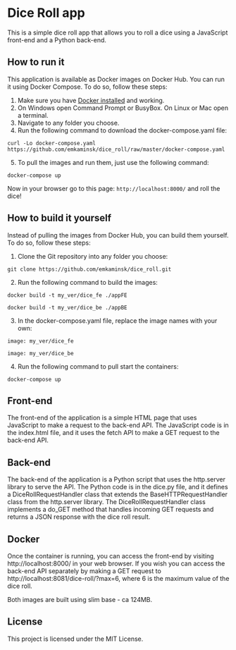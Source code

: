 # Dice Roll app

This is a simple dice roll app that allows you to roll a dice using a JavaScript front-end and a Python back-end.

## How to run it

This application is available as Docker images on Docker Hub. You can run it using Docker Compose. To do so, follow these steps:

1. Make sure you have [Docker installed](https://docs.docker.com/get-docker/) and working.
2. On Windows open Command Prompt or BusyBox. On Linux or Mac open a terminal.
3. Navigate to any folder you choose. 
4. Run the following command to download the docker-compose.yaml file:

```curl -Lo docker-compose.yaml https://github.com/emkaminsk/dice_roll/raw/master/docker-compose.yaml```

5. To pull the images and run them, just use the following command:

```docker-compose up```

Now in your browser go to this page:
```http://localhost:8000/```
and roll the dice!

## How to build it yourself

Instead of pulling the images from Docker Hub, you can build them yourself. To do so, follow these steps:

1. Clone the Git repository into any folder you choose:

```git clone https://github.com/emkaminsk/dice_roll.git```

2. Run the following command to build the images:

```docker build -t my_ver/dice_fe ./appFE```

```docker build -t my_ver/dice_be ./appBE```

3. In the docker-compose.yaml file, replace the image names with your own:

```image: my_ver/dice_fe```

```image: my_ver/dice_be```

4. Run the following command to pull start the containers:

```docker-compose up```

## Front-end

The front-end of the application is a simple HTML page that uses JavaScript to make a request to the back-end API. The JavaScript code is in the index.html file, and it uses the fetch API to make a GET request to the back-end API.

## Back-end

The back-end of the application is a Python script that uses the http.server library to serve the API. The Python code is in the dice.py file, and it defines a DiceRollRequestHandler class that extends the BaseHTTPRequestHandler class from the http.server library. The DiceRollRequestHandler class implements a do_GET method that handles incoming GET requests and returns a JSON response with the dice roll result.

## Docker

Once the container is running, you can access the front-end by visiting http://localhost:8000/ in your web browser. If you wish you can access the back-end API separately by making a GET request to http://localhost:8081/dice-roll/?max=6, where 6 is the maximum value of the dice roll.

Both images are built using slim base - ca 124MB.

## License

This project is licensed under the MIT License. 
